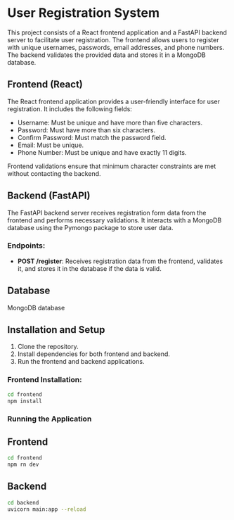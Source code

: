 # User Registration System

This project consists of a React frontend application and a FastAPI backend server to facilitate user registration. The frontend allows users to register with unique usernames, passwords, email addresses, and phone numbers. The backend validates the provided data and stores it in a MongoDB database.

## Frontend (React)

The React frontend application provides a user-friendly interface for user registration. It includes the following fields:

- Username: Must be unique and have more than five characters.
- Password: Must have more than six characters.
- Confirm Password: Must match the password field.
- Email: Must be unique.
- Phone Number: Must be unique and have exactly 11 digits.

Frontend validations ensure that minimum character constraints are met without contacting the backend.

## Backend (FastAPI)

The FastAPI backend server receives registration form data from the frontend and performs necessary validations. It interacts with a MongoDB database using the Pymongo package to store user data.

### Endpoints:

- **POST /register**: Receives registration data from the frontend, validates it, and stores it in the database if the data is valid.

## Database
MongoDB database

## Installation and Setup

1. Clone the repository.
2. Install dependencies for both frontend and backend.
4. Run the frontend and backend applications.

### Frontend Installation:

```bash
cd frontend
npm install
```
### Running the Application
## Frontend
```bash
cd frontend
npm rn dev
```
## Backend
```bash
cd backend
uvicorn main:app --reload
```

